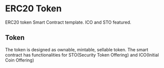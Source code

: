 # ERC20 Token
ERC20 token Smart Contract template. ICO and STO featured.

## Token
The token is designed as ownable, mintable, sellable token. The smart contract has functionalities for STO(Security Token Offering) and ICO(Initial Coin Offering)

